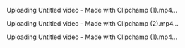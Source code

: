 

Uploading Untitled video - Made with Clipchamp (1).mp4…



Uploading Untitled video - Made with Clipchamp (2).mp4…



Uploading Untitled video - Made with Clipchamp (1).mp4…

